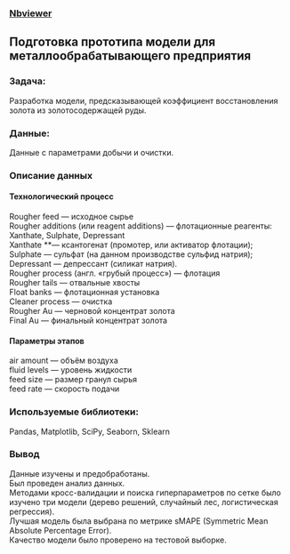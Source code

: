 ### [Nbviewer](https://nbviewer.jupyter.org/github/roman-tekarev/yandex-praktikum-projects/blob/main/model-for-metallworking/model-metallworking.ipynb)

## Подготовка прототипа модели для металлообрабатывающего предприятия

### Задача:  
Разработка модели, предсказывающей коэффициент восстановления золота из золотосодержащей руды.


### Данные:   
Данные с параметрами добычи и очистки.

### Описание данных  

#### Технологический процесс  
Rougher feed — исходное сырье  
Rougher additions (или reagent additions) — флотационные реагенты: Xanthate, Sulphate, Depressant  
  Xanthate **— ксантогенат (промотер, или активатор флотации);  
  Sulphate — сульфат (на данном производстве сульфид натрия);  
  Depressant — депрессант (силикат натрия).  
Rougher process (англ. «грубый процесс») — флотация  
Rougher tails — отвальные хвосты  
Float banks — флотационная установка  
Cleaner process — очистка  
Rougher Au — черновой концентрат золота  
Final Au — финальный концентрат золота  
#### Параметры этапов  
air amount — объём воздуха  
fluid levels — уровень жидкости  
feed size — размер гранул сырья  
feed rate — скорость подачи  

### Используемые библиотеки:  
Pandas, Matplotlib, SciPy, Seaborn, Sklearn

### Вывод
Данные изучены и предобработаны.  
Был проведен анализ данных.  
Методами кросс-валидации и поиска гиперпараметров по сетке было изучено три модели (дерево решений, случайный лес, логистическая регрессия).  
Лучшая модель была выбрана по метрике sMAPE (Symmetric Mean Absolute Percentage Error).  
Качество модели было проверено на тестовой выборке.  
